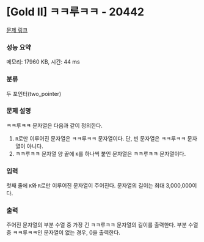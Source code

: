 # [Gold II] ㅋㅋ루ㅋㅋ - 20442 

[문제 링크](https://www.acmicpc.net/problem/20442) 

### 성능 요약

메모리: 17960 KB, 시간: 44 ms

### 분류

두 포인터(two_pointer)

### 문제 설명

<p>ㅋㅋ루ㅋㅋ 문자열은 다음과 같이 정의한다.</p>

<ol>
	<li><code>R</code>로만 이루어진 문자열은 ㅋㅋ루ㅋㅋ 문자열이다. 단, 빈 문자열은 ㅋㅋ루ㅋㅋ 문자열이 아니다.</li>
	<li>ㅋㅋ루ㅋㅋ 문자열 양 끝에 <code>K</code>를 하나씩 붙인 문자열은 ㅋㅋ루ㅋㅋ 문자열이다.</li>
</ol>

### 입력 

 <p>첫째 줄에 <code>K</code>와<code><font face="sans-serif, Arial, Verdana, Trebuchet MS, Apple Color Emoji, Segoe UI Emoji, Segoe UI Symbol"> </font>R</code>로만 이루어진 문자열이 주어진다. 문자열의 길이는 최대 3,000,000이다.</p>

### 출력 

 <p>주어진 문자열의 부분 수열 중 가장 긴 ㅋㅋ루ㅋㅋ 문자열의 길이를 출력한다. 부분 수열 중 ㅋㅋ루ㅋㅋ인 문자열이 없는 경우, 0을 출력한다.</p>

